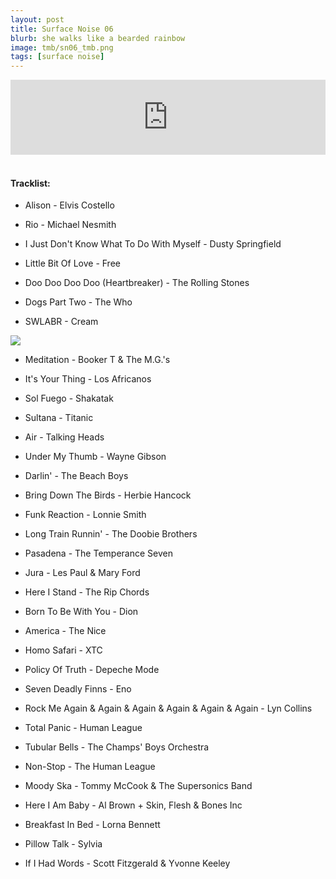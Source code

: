 ```yaml
---
layout: post
title: Surface Noise 06
blurb: she walks like a bearded rainbow
image: tmb/sn06_tmb.png
tags: [surface noise]
---
```



<iframe width="100%" height="120" src="https://www.mixcloud.com/widget/iframe/?hide_cover=1&feed=%2Fzero_cc%2Fsurface-noise-6-24817%2F" frameborder="0" ></iframe>
&nbsp;

#### Tracklist:

- Alison - Elvis Costello
- Rio - Michael Nesmith
- I Just Don't Know What To Do With Myself - Dusty Springfield

- Little Bit Of Love - Free
- Doo Doo Doo Doo (Heartbreaker) - The Rolling Stones
- Dogs Part Two - The Who
- SWLABR - Cream

![](https://lh3.googleusercontent.com/2TKJ7d8F6yYPiDQmW1dbFljbhXSfxsTJu-g8pd8CtomhJG0Ro4qE6SIwfvELqriyrHIvOnn0cR9Bit1CAJmhZ45no5vLBaV7X5e3ftAkDIlnFbjf6tW_Pe0iDihPr6I8vI72BmAtsqqki-hHFcZGLbKGKIw-wh7q9wVzbT3fAy0_J4cobT4ofqR5ckq6eqmjhsggpRzNsGqLTzAuwaHw21fV9LNFHxvwlMkoLRkeSg3jBOCWjEbrxjlv0It1l7doAn4dUWoo38QvIiEq9w0dSFZ4AN3tytcoQ795ciXO6mjQkQxXFPIvP5idmhtS2cQIYYQSDMyil_wqXKPR7lgIkA53MckEFOmYwHBNiV_pLQuHHNBQ7VVU833_tUWVF6bVwdWFZ0KHDwKsPlaZXeqBacNdYIeEivLTelRe81tRFU0vDHz_91H0-N-j4Oa_TL02xIgB9JjKJfP77bZ0_Wxgq66TkerbipmUwrePHYEmaZWr6zbn8iTY7iXtz4LIR5Wrmq8u44TXPDGWZWYlculEvrffPO-Cexml2mTC4qDe2kp9QKLhid3rTe7nrACspm2VopE6dukyMFSI6Zpy5L625voVOoH71yvT7wXMgfCDEdmAH2lEiaTsG7CQdDu5OSF4PHoMnkFkdeHUlzWnojyVQUiN=w600-h598-no)

- Meditation - Booker T & The M.G.'s 
- It's Your Thing - Los Africanos
- Sol Fuego - Shakatak
- Sultana - Titanic

- Air - Talking Heads
- Under My Thumb - Wayne Gibson
- Darlin' - The Beach Boys

- Bring Down The Birds - Herbie Hancock
- Funk Reaction - Lonnie Smith
- Long Train Runnin' - The Doobie Brothers

- Pasadena - The Temperance Seven
- Jura - Les Paul & Mary Ford
- Here I Stand - The Rip Chords
- Born To Be With You - Dion

- America - The Nice
- Homo Safari - XTC
- Policy Of Truth - Depeche Mode
- Seven Deadly Finns - Eno

- Rock Me Again & Again & Again & Again & Again & Again - Lyn Collins
- Total Panic - Human League
- Tubular Bells - The Champs' Boys Orchestra
- Non-Stop - The Human League

- Moody Ska - Tommy McCook & The Supersonics Band
- Here I Am Baby - Al Brown + Skin, Flesh & Bones Inc
- Breakfast In Bed - Lorna Bennett
- Pillow Talk - Sylvia

- If I Had Words - Scott Fitzgerald & Yvonne Keeley
